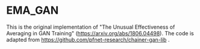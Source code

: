 # EMA_GAN

This is the original implementation of "The Unusual Effectiveness of Averaging in GAN Training" (https://arxiv.org/abs/1806.04498). The code is adapted from https://github.com/pfnet-research/chainer-gan-lib .
